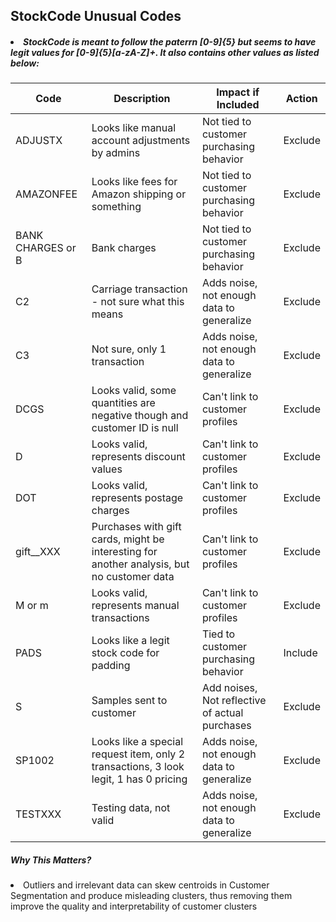 ## StockCode Unusual Codes

##### <li> StockCode is meant to follow the paterrn <strong> [0-9]{5} </strong> but seems to have legit values for <strong> [0-9]{5}[a-zA-Z]+</strong>. It also contains other values as listed below: </li>
| Code | Description | Impact if Included | Action |
| --- | --- | --- | --- |
| ADJUSTX | Looks like manual account adjustments by admins | Not tied to customer purchasing behavior| Exclude |
| AMAZONFEE | Looks like fees for Amazon shipping or something | Not tied to customer purchasing behavior| Exclude | 
| BANK CHARGES or B | Bank charges | Not tied to customer purchasing behavior| Exclude | 
| C2 | Carriage transaction - not sure what this means | Adds noise, not enough data to generalize | Exclude | 
| C3 | Not sure, only 1 transaction | Adds noise, not enough data to generalize |Exclude |
| DCGS | Looks valid, some quantities are negative though and customer ID is null | Can't link to customer profiles | Exclude | 
| D | Looks valid, represents discount values | Can't link to customer profiles | Exclude | 
| DOT | Looks valid, represents postage charges | Can't link to customer profiles| Exclude | 
| gift__XXX | Purchases with gift cards, might be interesting for another analysis, but no customer data | Can't link to customer profiles | Exclude |
| M or m | Looks valid, represents manual transactions | Can't link to customer profiles|  Exclude | 
| PADS | Looks like a legit stock code for padding | Tied to customer purchasing behavior | Include | 
| S | Samples sent to customer | Add noises, Not reflective of actual purchases | Exclude | 
| SP1002 | Looks like a special request item, only 2 transactions, 3 look legit, 1 has 0 pricing | Adds noise, not enough data to generalize | Exclude | 
| TESTXXX | Testing data, not valid | Adds noise, not enough data to generalize | Exclude |

##### Why This Matters?
<li> Outliers and irrelevant data can skew centroids in Customer Segmentation and produce misleading clusters, thus removing them improve the quality and interpretability of customer clusters </li>
